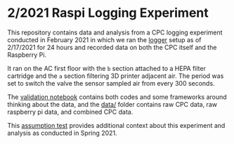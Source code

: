 # 2/2021 Raspi Logging Experiment
This repository contains data and analysis from a CPC logging experiment
conducted in February 2021 in which we ran the [logger](https://github.com/airpartners/logger) setup
as of 2/17/2021 for 24 hours and recorded data on both the CPC itself
and the Raspberry Pi.

It ran on the AC first floor with the `b` section attached to a HEPA filter
cartridge and the `a` section filtering 3D printer adjacent air. The period was
set to switch the valve the sensor sampled air from every 300 seconds.

The [validation notebook](https://github.com/airpartners/logger-data-analysis/blob/main/2-2021-raspi-logging-experiment/logging-validation.ipynb)
contains both codes and some frameworks around thinking about the data, and the [data/](https://github.com/airpartners/logger-data-analysis/tree/main/2-2021-raspi-logging-experiment/data)
folder contains raw CPC data, raw raspberry pi data, and combined CPC data.

This [assumption test](https://docs.google.com/document/d/1KgzD9N7wyZChUH6Lpm-0_fw-JKv5bAS71hBBDCUG6JQ/edit?usp=sharing) provides additional context
about this experiment and analysis as conducted in Spring 2021.
